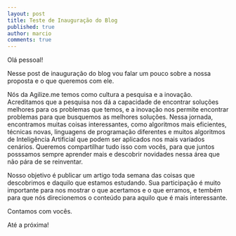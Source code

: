 ```yaml
---
layout: post
title: Teste de Inauguração do Blog
published: true
author: marcio
comments: true
---
```


Olá pessoal!

Nesse post de inauguração do blog vou falar um pouco sobre a nossa proposta e o que queremos com ele.

Nós da Agilize.me temos como cultura a pesquisa e a inovação. Acreditamos que a pesquisa nos dá a capacidade de encontrar soluções melhores para os problemas que temos, e a inovação nos permite encontrar problemas para que busquemos as melhores soluções. Nessa jornada, encontramos muitas coisas interessantes, como algoritmos mais eficientes, técnicas novas, linguagens de programação diferentes e muitos algoritmos de Inteligência Artificial que podem ser aplicados nos mais variados cenários. Queremos compartilhar tudo isso com vocês, para que juntos posssamos sempre aprender mais e descobrir novidades nessa área que não pára de se reinventar.

Nosso objetivo é publicar um artigo toda semana das coisas que descobrimos e daquilo que estamos estudando. Sua participação é muito importante para nos mostrar o que acertamos e o que erramos, e tembém para que nós direcionemos o conteúdo para aquilo que é mais interessante.

Contamos com vocês.

Até a próxima!
